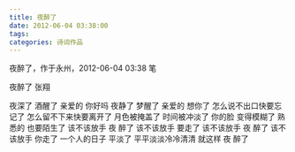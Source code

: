 ```yaml
---
title: 夜醉了
date: 2012-06-04 03:38:00
tags:
categories: 诗词作品
---
```


夜醉了，作于永州，2012-06-04 03:38 笔

<!-- more -->

<p class="poem">
夜醉了
张翔

夜深了 酒醒了
亲爱的 你好吗
夜静了 梦醒了
亲爱的 想你了
怎么说不出口快要忘记了
怎么留不下来快要离开了
月色被掩盖了
时间被冲淡了
你的脸 变得模糊了
熟悉的 也要陌生了
该不该放手
夜 醉了
该不该放手
要走了
该不该放手
夜 醉了
该不该放手
你走了
一个人的日子
平淡了
平平淡淡冷冷清清
就这样
夜 醉了

</p>
